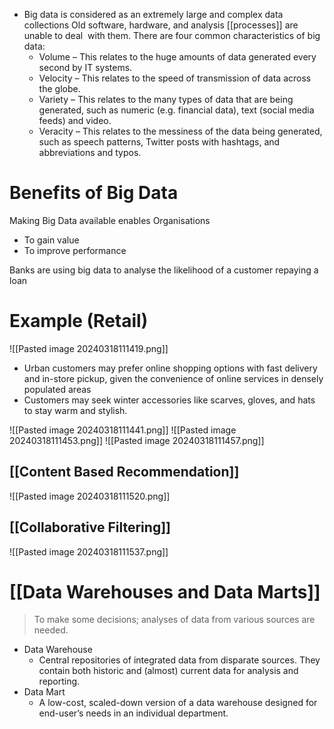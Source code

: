 - Big data is considered as an extremely large and complex data collections Old software, hardware, and analysis [[processes]] are unable to deal  with them. There are four common characteristics of big data:
	- Volume – This relates to the huge amounts of data generated every second by IT systems.
	- Velocity – This relates to the speed of transmission of data across the globe.
	- Variety – This relates to the many types of data that are being generated, such as numeric (e.g. financial data), text (social media feeds) and video.
	- Veracity – This relates to the messiness of the data being generated, such as speech patterns, Twitter posts with hashtags, and abbreviations and typos.
# Benefits of Big Data
Making Big Data available enables Organisations
- To gain value
- To improve performance

Banks are using big data to analyse the likelihood of a customer repaying a loan
# Example (Retail)
![[Pasted image 20240318111419.png]]
- Urban customers may prefer online shopping options with fast delivery and in-store pickup, given the convenience of online services in densely populated areas
- Customers may seek winter accessories like scarves, gloves, and hats to stay warm and stylish.

![[Pasted image 20240318111441.png]]
![[Pasted image 20240318111453.png]]
![[Pasted image 20240318111457.png]]
## [[Content Based Recommendation]]
![[Pasted image 20240318111520.png]]
## [[Collaborative Filtering]]
![[Pasted image 20240318111537.png]]

# [[Data Warehouses and Data Marts]]
> To make some decisions; analyses of data from various sources are needed.

- Data Warehouse
	- Central repositories of integrated data from disparate sources. They contain both historic and (almost) current data for analysis and reporting.
- Data Mart
	- A low-cost, scaled-down version of a data warehouse designed for end-user’s needs in an individual department.